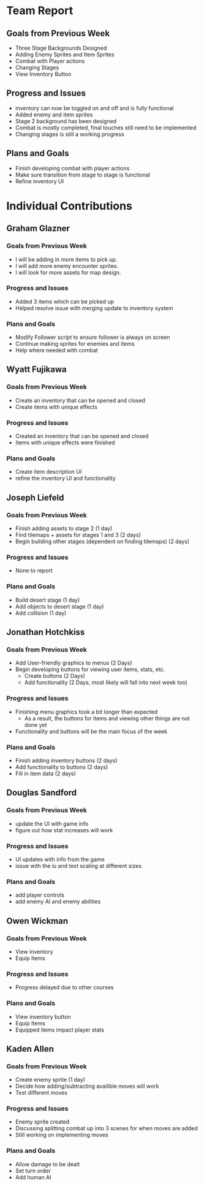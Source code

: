 # Team Report

## Goals from Previous Week
* Three Stage Backgrounds Designed
* Adding Enemy Sprites and Item Sprites
* Combat with Player actions
* Changing Stages
* View Inventory Button

## Progress and Issues
* inventory can now be toggled on and off and is fully functional
* Added enemy and item sprites
* Stage 2 background has been designed
* Combat is mostly completed, final touches still need to be implemented
* Changing stages is still a working progress

## Plans and Goals
* Finish developing combat with player actions
* Make sure transition from stage to stage is functional
* Refine inventory UI

# Individual Contributions

## Graham Glazner

### Goals from Previous Week
* I will be adding in more items to pick up.
* I will add more enemy encounter sprites.
* I will look for more assets for map design.
### Progress and Issues
* Added 3 items which can be picked up
* Helped resolve issue with merging update to inventory system
### Plans and Goals
* Modify Follower script to ensure follower is always on screen
* Continue making sprites for enemies and items
* Help where needed with combat
## Wyatt Fujikawa

### Goals from Previous Week
* Create an inventory that can be opened and closed
* Create items with unique effects
  
### Progress and Issues
* Created an inventory that can be opened and closed
* Items with unique effects were finished

### Plans and Goals
* Create item description UI
* refine the inventory UI and functionality

## Joseph Liefeld

### Goals from Previous Week
* Finish adding assets to stage 2 (1 day)
* Find tilemaps + assets for stages 1 and 3 (2 days)
* Begin building other stages (dependent on finding tilemaps) (2 days)

### Progress and Issues
* None to report

### Plans and Goals
* Build desert stage (1 day)
* Add objects to desert stage (1 day)
* Add collision (1 day)

## Jonathan Hotchkiss

### Goals from Previous Week
* Add User-friendly graphics to menus (2 Days)
* Begin developing buttons for viewing user items, stats, etc.
  * Create buttons (2 Days)
  * Add functionality (2 Days, most likely will fall into next week too)

### Progress and Issues
* Finishing menu graphics took a bit longer than expected
  * As a result, the buttons for items and viewing other things are not done yet
* Functionality and buttons will be the main focus of the week

### Plans and Goals
* Finish adding inventory buttons (2 days)
* Add functionality to buttons (2 days)
* Fill in item data (2 days)

## Douglas Sandford
### Goals from Previous Week
* update the UI with game info
* figure out how stat increases will work
  
### Progress and Issues
* UI updates with info from the game
* issue with the iu and text scaling at different sizes

### Plans and Goals
* add player controls
* add enemy AI and enemy abilities

## Owen Wickman
### Goals from Previous Week
* View inventory
* Equip Items

### Progress and Issues
* Progress delayed due to other courses
### Plans and Goals
* View inventory button
* Equip Items
* Equipped items impact player stats




## Kaden Allen

### Goals from Previous Week
* Create enemy sprite (1 day)
* Decide how adding/subtracting availible moves will work
* Test different moves
### Progress and Issues
* Enemy sprite created
* Discussing splitting combat up into 3 scenes for when moves are added
* Still working on implementing moves
### Plans and Goals
* Allow damage to be dealt
* Set turn order
* Add human AI
